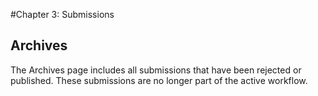 #Chapter 3: Submissions
## Archives

The Archives page includes all submissions that have been rejected or published. These submissions are no longer part of the active workflow.